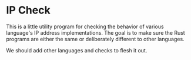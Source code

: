 # IP Check

This is a little utility program for checking the behavior of various language's IP address implementations.
The goal is to make sure the Rust programs are either the same or deliberately different to other languages.

We should add other languages and checks to flesh it out.
